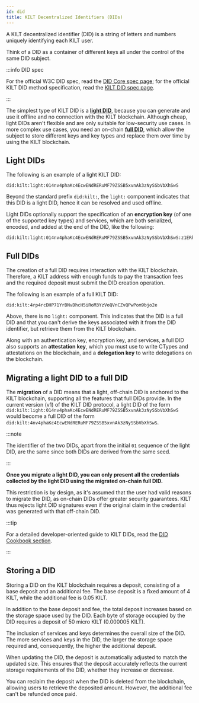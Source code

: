 ```yaml
---
id: did
title: KILT Decentralized Identifiers (DIDs)
---
```


A KILT decentralized identifier (DID) is a string of letters and numbers uniquely identifying each KILT user.

Think of a DID as a container of different keys all under the control of the same DID subject.

:::info DID spec

For the official W3C DID spec, read the [DID Core spec page](https://www.w3.org/TR/did-core/); for the official KILT DID method specification, read the [KILT DID spec page](https://github.com/KILTprotocol/spec-kilt-did).

:::

The simplest type of KILT DID is a **[light DID](#light-dids)**, because you can generate and use it offline and no connection with the KILT blockchain.
Although cheap, light DIDs aren't flexible and are only suitable for low-security use cases.
In more complex use cases, you need an on-chain **[full DID](#full-dids)**, which allow the subject to store different keys and key types and replace them over time by using the KILT blockchain.

## Light DIDs

The following is an example of a light KILT DID:

```
did:kilt:light:014nv4phaKc4EcwENdRERuMF79ZSSB5xvnAk3zNySSbVbXhSwS
```

Beyond the standard prefix `did:kilt:`, the `light:` component indicates that this DID is a light DID, hence it can be resolved and used offline.

<!-- TODO: What is a service? -->

Light DIDs optionally support the specification of an **encryption key** (of one of the supported key types) and services, which are both serialized, encoded, and added at the end of the DID, like the following:

```
did:kilt:light:014nv4phaKc4EcwENdRERuMF79ZSSB5xvnAk3zNySSbVbXhSwS:z1ERkVVjngcarMbJn6YssB1PYULescQneSSEfCTJwYbzT2aK8fzH5WPsp3G4UVuLWWfsTayketnFV74YCnyboHBUvqEs6J8jdYY5dK2XeqCCs653Sf9XVH4RN2WvPrDFZXzzKf3KigvcaE7kkaEwLZvcas3U1M2ZDZCajDG71winwaRNrDtcqkJL9V6Q5yKNWRacw7hJ58d
```

## Full DIDs

The creation of a full DID requires interaction with the KILT blockchain.
Therefore, a KILT address with enough funds to pay the transaction fees and the required deposit must submit the DID creation operation.

The following is an example of a full KILT DID:

```
did:kilt:4rp4rcDHP71YrBNvDhcH5iRoM3YzVoQVnCZvQPwPom9bjo2e
```

Above, there is no `light:` component.
This indicates that the DID is a full DID and that you can't derive the keys associated with it from the DID identifier, but retrieve them from the KILT blockchain.

Along with an authentication key, encryption key, and services, a full DID also supports an **attestation key**, which you must use to write CTypes and attestations on the blockchain, and a **delegation key** to write delegations on the blockchain.

## Migrating a light DID to a full DID

The **migration** of a DID means that a light, off-chain DID is anchored to the KILT blockchain, supporting all the features that full DIDs provide.
In the current version (v1) of the KILT DID protocol, a light DID of the form `did:kilt:light:014nv4phaKc4EcwENdRERuMF79ZSSB5xvnAk3zNySSbVbXhSwS` would become a full DID of the form `did:kilt:4nv4phaKc4EcwENdRERuMF79ZSSB5xvnAk3zNySSbVbXhSwS`.

:::note

The identifier of the two DIDs, apart from the initial `01` sequence of the light DID, are the same since both DIDs are derived from the same seed.

:::

**Once you migrate a light DID, you can only present all the credentials collected by the light DID using the migrated on-chain full DID.**

This restriction is by design, as it's assumed that the user had valid reasons to migrate the DID, as on-chain DIDs offer greater security guarantees.
KILT thus rejects light DID signatures even if the original claim in the credential was generated with that off-chain DID.

:::tip

For a detailed developer-oriented guide to KILT DIDs, read the [DID Cookbook section](../develop/01_sdk/02_cookbook/01_dids/01_light_did_creation.md).

:::

## Storing a DID

Storing a DID on the KILT blockchain requires a deposit, consisting of a base deposit and an additional fee. The base deposit is a fixed amount of 4 KILT, while the additional fee is 0.05 KILT.

In addition to the base deposit and fee, the total deposit increases based on the storage space used by the DID. Each byte of storage occupied by the DID requires a deposit of 50 micro KILT (0.000005 KILT).

The inclusion of services and keys determines the overall size of the DID.
The more services and keys in the DID, the larger the storage space required and, consequently, the higher the additional deposit.

When updating the DID, the deposit is automatically adjusted to match the updated size. This ensures that the deposit accurately reflects the current storage requirements of the DID, whether they increase or decrease.

You can reclaim the deposit when the DID is deleted from the blockchain, allowing users to retrieve the deposited amount. However, the additional fee can't be refunded once paid.